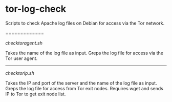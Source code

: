 tor-log-check
=============

Scripts to check Apache log files on Debian for access via the Tor network.

=============

_checktoragent.sh_

Takes the name of the log file as input. Greps the log file for access via the Tor user agent.

-------------

_checktorip.sh_

Takes the IP and port of the server and the name of the log file as input. Greps the log file for access from Tor exit nodes. Requires wget and sends IP to Tor to get exit node list.
